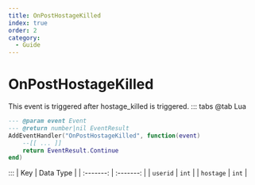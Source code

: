 ```yaml
---
title: OnPostHostageKilled
index: true
order: 2
category:
  - Guide
---
```


# OnPostHostageKilled
This event is triggered after hostage_killed is triggered.
::: tabs
@tab Lua
```lua
--- @param event Event
--- @return number|nil EventResult
AddEventHandler("OnPostHostageKilled", function(event)
    --[[ ... ]]
    return EventResult.Continue
end)
```

:::
|    Key    | Data Type |
| :-------: | :-------: |
|  `userid` |   `int`   |
| `hostage` |   `int`   |